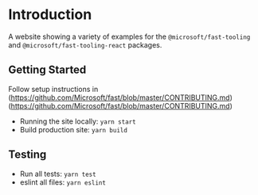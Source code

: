 # Introduction 
A website showing a variety of examples for the `@microsoft/fast-tooling` and `@microsoft/fast-tooling-react` packages.

## Getting Started
Follow setup instructions in (https://github.com/Microsoft/fast/blob/master/CONTRIBUTING.md)(https://github.com/Microsoft/fast/blob/master/CONTRIBUTING.md)

- Running the site locally: `yarn start`
- Build production site: `yarn build`

## Testing
- Run all tests: `yarn test`
- eslint all files: `yarn eslint`
